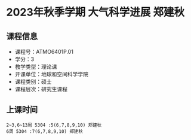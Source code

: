 # 2023年秋季学期 大气科学进展 郑建秋






## 课程信息

- 课程号：ATMO6401P.01
- 学分：3
- 教学类型：理论课
- 开课单位：地球和空间科学学院
- 课程类别：硕士
- 课程层次：研究生课程

## 上课时间

```
2~3,6~13周 5304 :5(6,7,8,9,10) 郑建秋
6周 5304 :7(6,7,8,9,10) 郑建秋
```

